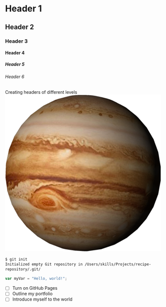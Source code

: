 # Header 1
## Header 2
### Header 3
#### Header 4
##### Header 5
###### Header 6
Creating headers of different levels
![Image of Jupiter](https://github.com/GMNovember/skills-communicate-using-markdown/blob/main/planet-jupiter.png)

```
$ git init
Initialized empty Git repository in /Users/skills/Projects/recipe-repository/.git/
```

``` javascript
var myVar = "Hello, world!";
```

- [ ] Turn on GitHub Pages
- [ ] Outline my portfolio
- [ ] Introduce myself to the world
